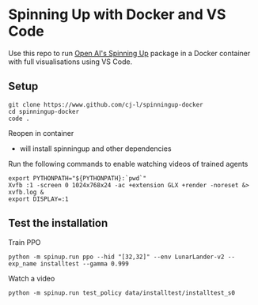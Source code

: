 # Spinning Up with Docker and VS Code

Use this repo to run <a href="https://spinningup.openai.com/en/latest/index.html">Open AI's Spinning Up</a> package in a Docker container with full visualisations using VS Code.

## Setup
```
git clone https://www.github.com/cj-l/spinningup-docker
cd spinningup-docker
code .
```
Reopen in container
- will install spinningup and other dependencies

Run the following commands to enable watching videos of trained agents
```
export PYTHONPATH="${PYTHONPATH}:`pwd`"
Xvfb :1 -screen 0 1024x768x24 -ac +extension GLX +render -noreset &> xvfb.log &
export DISPLAY=:1
```

## Test the installation

Train PPO
```
python -m spinup.run ppo --hid "[32,32]" --env LunarLander-v2 --exp_name installtest --gamma 0.999
```
Watch a video
```
python -m spinup.run test_policy data/installtest/installtest_s0
```
